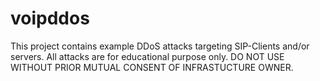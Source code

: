 # voipddos

This project contains example DDoS attacks targeting SIP-Clients and/or servers.
All attacks are for educational purpose only.
DO NOT USE WITHOUT PRIOR MUTUAL CONSENT OF INFRASTUCTURE OWNER.
